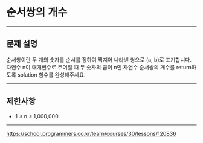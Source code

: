 # 순서쌍의 개수

---

## 문제 설명

순서쌍이란 두 개의 숫자를 순서를 정하여 짝지어 나타낸 쌍으로 (a, b)로 표기합니다. 자연수 n이 매개변수로 주어질 때 두 숫자의 곱이 n인 자연수 순서쌍의 개수를 return하도록 solution 함수를 완성해주세요.

---

## 제한사항

- 1 ≤ n ≤ 1,000,000

---

https://school.programmers.co.kr/learn/courses/30/lessons/120836
